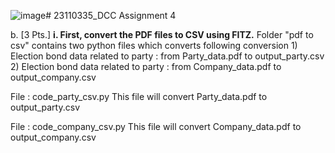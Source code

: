 ![image](https://github.com/TejasLohia21/23110335_DCC/assets/143334144/9971dcf8-7ebc-4e3f-ab85-13758ac008b6)# 23110335_DCC
Assignment 4

b. [3 Pts.]
**i. First, convert the PDF files to CSV using FITZ.** 
  Folder "pdf to csv" contains two python files which converts following conversion
    1) Election bond data related to party : from Party_data.pdf to output_party.csv
    2) Election bond data related to party : from Company_data.pdf to output_company.csv

  File : code_party_csv.py 
  This file will convert Party_data.pdf to output_party.csv

  File : code_company_csv.py
  This file will convert Company_data.pdf to output_company.csv
  

    
  
